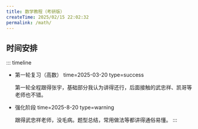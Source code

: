 ```yaml
---
title: 数学教程（考研版）
createTime: 2025/02/15 22:02:32
permalink: /math/
---
```

## 时间安排
::: timeline
- 第一轮复习（高数）
  time=2025-03-20 type=success

  第一轮全程跟得张宇，基础部分我认为讲得还行，后面接触的武忠祥、凯哥等老师也不错。
- 强化阶段
  time=2025-8-20 type=warning
  
  跟得武忠祥老师，没毛病。题型总结，常用做法等都讲得通俗易懂。
:::


